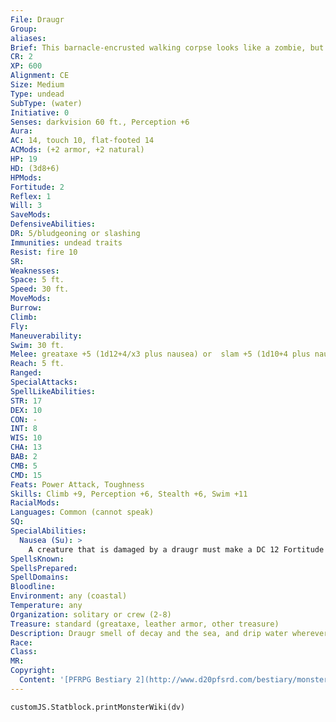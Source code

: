 ```yaml
---
File: Draugr
Group: 
aliases: 
Brief: This barnacle-encrusted walking corpse looks like a zombie, but is dripping with water and gives off a nauseating stench.
CR: 2
XP: 600
Alignment: CE
Size: Medium
Type: undead
SubType: (water)
Initiative: 0
Senses: darkvision 60 ft., Perception +6
Aura: 
AC: 14, touch 10, flat-footed 14
ACMods: (+2 armor, +2 natural)
HP: 19
HD: (3d8+6)
HPMods: 
Fortitude: 2
Reflex: 1
Will: 3
SaveMods: 
DefensiveAbilities: 
DR: 5/bludgeoning or slashing
Immunities: undead traits
Resist: fire 10
SR: 
Weaknesses: 
Space: 5 ft.
Speed: 30 ft.
MoveMods: 
Burrow: 
Climb: 
Fly: 
Maneuverability: 
Swim: 30 ft.
Melee: greataxe +5 (1d12+4/x3 plus nausea) or  slam +5 (1d10+4 plus nausea)
Reach: 5 ft.
Ranged: 
SpecialAttacks: 
SpellLikeAbilities: 
STR: 17
DEX: 10
CON: -
INT: 8
WIS: 10
CHA: 13
BAB: 2
CMB: 5
CMD: 15
Feats: Power Attack, Toughness
Skills: Climb +9, Perception +6, Stealth +6, Swim +11
RacialMods: 
Languages: Common (cannot speak)
SQ: 
SpecialAbilities:
  Nausea (Su): >
    A creature that is damaged by a draugr must make a DC 12 Fortitude save or be nauseated for 1 round. The save DC is Charisma-based.
SpellsKnown: 
SpellsPrepared: 
SpellDomains: 
Bloodline: 
Environment: any (coastal)
Temperature: any
Organization: solitary or crew (2-8)
Treasure: standard (greataxe, leather armor, other treasure)
Description: Draugr smell of decay and the sea, and drip water wherever they go. These foul beings are usually created when humanoid creatures are lost at sea in regions haunted by evil spirits or necromantic effects. The corpses of these drowned sailors cling fiercely to unlife, attacking any living creatures that intrude upon them. Their attacks smear rancid flesh, rotting seaweed, and swaths of vermin on whatever they hit.  In the case of draugr who manifest when an entire ship sinks, these undead usually stay with the wreck of their ship. Some draugr may be found under the control of aquatic necromancers, while others may wander the seas as undead pirates aboard ghost ships.  DRAUGR CAPTAIN (CR 3)  Draugr captains have malevolent, burning red eyes. They may be more richly dressed than other draugr, though their clothes are always in a similar tattered condition.  A draugr captain is a draugr with the advanced simple template. In addition to this, most draugr captains have additional class levels, usually as barbarians, fighters, or rogues. Draugr captains can also use obscuring mist as a spell-like ability (CL 5th, concentration +8) three times per day, and instead of causing nausea with a successful hit, they bestow 1 negative level on a hit. A draugr captain can even bestow a negative level via a weapon it wields, but if it gains multiple attacks with a weapon, it can only bestow 1 negative level per round in this manner.
Race: 
Class: 
MR: 
Copyright:
  Content: '[PFRPG Bestiary 2](http://www.d20pfsrd.com/bestiary/monster-listings/undead/draugr)'
---
```

```dataviewjs
customJS.Statblock.printMonsterWiki(dv)
```
